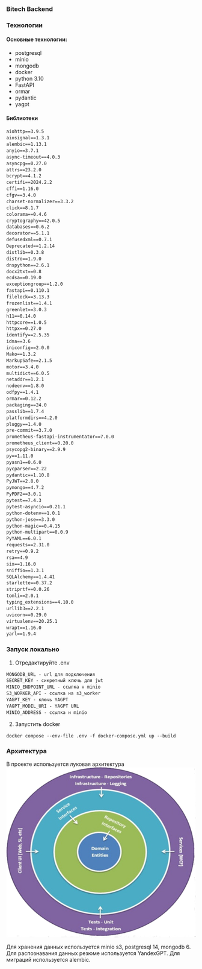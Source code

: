 ### Bitech Backend

### Технологии

#### Основные технологии:

- postgresql
- minio
- mongodb
- docker
- python 3.10
- FastAPI
- ormar
- pydantic
- yagpt

#### Библиотеки

```txt
aiohttp==3.9.5
aiosignal==1.3.1
alembic==1.13.1
anyio==3.7.1
async-timeout==4.0.3
asyncpg==0.27.0
attrs==23.2.0
bcrypt==4.1.2
certifi==2024.2.2
cffi==1.16.0
cfgv==3.4.0
charset-normalizer==3.3.2
click==8.1.7
colorama==0.4.6
cryptography==42.0.5
databases==0.6.2
decorator==5.1.1
defusedxml==0.7.1
Deprecated==1.2.14
distlib==0.3.8
distro==1.9.0
dnspython==2.6.1
docx2txt==0.8
ecdsa==0.19.0
exceptiongroup==1.2.0
fastapi==0.110.1
filelock==3.13.3
frozenlist==1.4.1
greenlet==3.0.3
h11==0.14.0
httpcore==1.0.5
httpx==0.27.0
identify==2.5.35
idna==3.6
iniconfig==2.0.0
Mako==1.3.2
MarkupSafe==2.1.5
motor==3.4.0
multidict==6.0.5
netaddr==1.2.1
nodeenv==1.8.0
odfpy==1.4.1
ormar==0.12.2
packaging==24.0
passlib==1.7.4
platformdirs==4.2.0
pluggy==1.4.0
pre-commit==3.7.0
prometheus-fastapi-instrumentator==7.0.0
prometheus_client==0.20.0
psycopg2-binary==2.9.9
py==1.11.0
pyasn1==0.6.0
pycparser==2.22
pydantic==1.10.8
PyJWT==2.8.0
pymongo==4.7.2
PyPDF2==3.0.1
pytest==7.4.3
pytest-asyncio==0.21.1
python-dotenv==1.0.1
python-jose==3.3.0
python-magic==0.4.15
python-multipart==0.0.9
PyYAML==6.0.1
requests==2.31.0
retry==0.9.2
rsa==4.9
six==1.16.0
sniffio==1.3.1
SQLAlchemy==1.4.41
starlette==0.37.2
striprtf==0.0.26
tomli==2.0.1
typing_extensions==4.10.0
urllib3==2.2.1
uvicorn==0.29.0
virtualenv==20.25.1
wrapt==1.16.0
yarl==1.9.4
```

### Запуск локально

1. Отредактируйте .env

```txt
MONGODB_URL - url для подключения
SECRET_KEY - сикретный ключь для jwt
MINIO_ENDPOINT_URL - ссылка н minio
S3_WORKER_API - ссылка на s3_worker
YAGPT_KEY - ключь YAGPT
YAGPT_MODEL_URI - YAGPT URL
MINIO_ADDRESS - ссылка н minio
```

2. Запустить docker

```shell
docker compose --env-file .env -f docker-compose.yml up --build
```

### Архитектура

В проекте используется луковая архитектура
![img.png](img.png)

Для хранения данных используется minio s3, postgresql 14, mongodb 6. Для распознавания
данных резюме используется YandexGPT. Для миграций используется alembic. 

